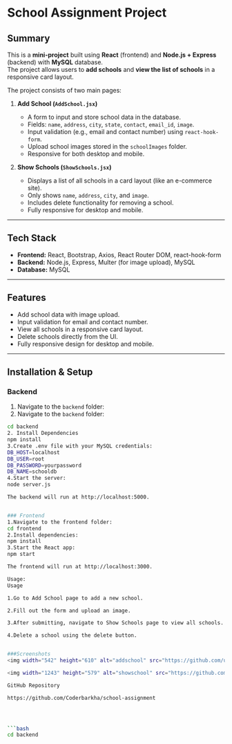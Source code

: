 # School Assignment Project

## Summary
This is a **mini-project** built using **React** (frontend) and **Node.js + Express** (backend) with **MySQL** database.  
The project allows users to **add schools** and **view the list of schools** in a responsive card layout.

The project consists of two main pages:

1. **Add School (`AddSchool.jsx`)**  
   - A form to input and store school data in the database.
   - Fields: `name`, `address`, `city`, `state`, `contact`, `email_id`, `image`.
   - Input validation (e.g., email and contact number) using `react-hook-form`.
   - Upload school images stored in the `schoolImages` folder.
   - Responsive for both desktop and mobile.

2. **Show Schools (`ShowSchools.jsx`)**  
   - Displays a list of all schools in a card layout (like an e-commerce site).
   - Only shows `name`, `address`, `city`, and `image`.
   - Includes delete functionality for removing a school.
   - Fully responsive for desktop and mobile.

---

## Tech Stack
- **Frontend:** React, Bootstrap, Axios, React Router DOM, react-hook-form
- **Backend:** Node.js, Express, Multer (for image upload), MySQL
- **Database:** MySQL

---

## Features
- Add school data with image upload.
- Input validation for email and contact number.
- View all schools in a responsive card layout.
- Delete schools directly from the UI.
- Fully responsive design for desktop and mobile.

---

## Installation & Setup

### Backend
1. Navigate to the `backend` folder:
 1. Navigate to the `backend` folder:
   ```bash
   cd backend
2. Install Dependencies
 npm install
3.Create .env file with your MySQL credentials:
DB_HOST=localhost
DB_USER=root
DB_PASSWORD=yourpassword
DB_NAME=schooldb
4.Start the server:
node server.js

The backend will run at http://localhost:5000.


### Frontend
1.Navigate to the frontend folder:
cd frontend
2.Install dependencies:
npm install
3.Start the React app:
npm start

The frontend will run at http://localhost:3000.

Usage:
Usage

1.Go to Add School page to add a new school.

2.Fill out the form and upload an image.

3.After submitting, navigate to Show Schools page to view all schools.

4.Delete a school using the delete button.


###Screenshots
<img width="542" height="610" alt="addschool" src="https://github.com/user-attachments/assets/33ffb290-ffa7-4fa3-a10d-089622a9c9b3" />

<img width="1243" height="579" alt="showschool" src="https://github.com/user-attachments/assets/554fb532-4086-47d8-820e-a3f955a94f00" />

GitHub Repository

https://github.com/Coderbarkha/school-assignment




   ```bash
   cd backend
